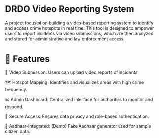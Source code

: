 # DRDO Video Reporting System
A project focused on building a video-based reporting system to identify and access crime hotspots in real time. This tool is designed to empower users to report incidents via video submissions, which are then analyzed and stored for administrative and law enforcement access.

# 🚀 Features
🎥 Video Submission: Users can upload video reports of incidents.

🗺️ Hotspot Mapping: Identifies and visualizes areas with high crime frequency.

📊 Admin Dashboard: Centralized interface for authorities to monitor and respond.

🔐 Secure Access: Ensures data privacy and role-based authentication.

📁 Aadhaar-Integrated: (Demo) Fake Aadhaar generator used for sample citizen data.
